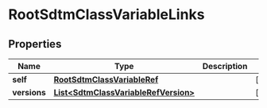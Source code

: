 

# RootSdtmClassVariableLinks


## Properties

| Name | Type | Description | Notes |
|------------ | ------------- | ------------- | -------------|
|**self** | [**RootSdtmClassVariableRef**](RootSdtmClassVariableRef.md) |  |  [optional] |
|**versions** | [**List&lt;SdtmClassVariableRefVersion&gt;**](SdtmClassVariableRefVersion.md) |  |  [optional] |



